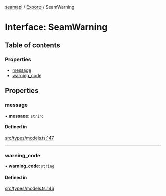 [seamapi](../README.md) / [Exports](../modules.md) / SeamWarning

# Interface: SeamWarning

## Table of contents

### Properties

- [message](SeamWarning.md#message)
- [warning\_code](SeamWarning.md#warning_code)

## Properties

### message

• **message**: `string`

#### Defined in

[src/types/models.ts:147](https://github.com/seamapi/javascript/blob/main/src/types/models.ts#L147)

___

### warning\_code

• **warning\_code**: `string`

#### Defined in

[src/types/models.ts:146](https://github.com/seamapi/javascript/blob/main/src/types/models.ts#L146)
